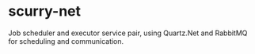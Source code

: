 scurry-net
==========

Job scheduler and executor service pair, using Quartz.Net and RabbitMQ for scheduling and communication.
